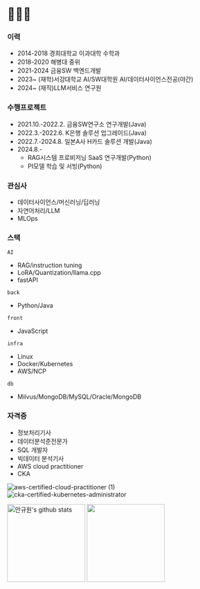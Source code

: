 # 👋👋👋

### 이력

- 2014-2018 경희대학교 이과대학 수학과
- 2018-2020 해병대 중위
- 2021-2024 금융SW 백엔드개발
- 2023~ (재학)서강대학교 AI/SW대학원 AI/데이터사이언스전공(야간)
- 2024~ (재직)LLM서비스 연구원


### 수행프로젝트

- 2021.10.-2022.2. 금융SW연구소 연구개발(Java)
- 2022.3.-2022.6. K은행 솔루션 업그레이드(Java)
- 2022.7.-2024.8. 일본A사 H카드 솔루션 개발(Java)
- 2024.8.-
  - RAG시스템 프로비저닝 SaaS 연구개발(Python)
  - PI모델 학습 및 서빙(Python)


### 관심사

- 데이터사이언스/머신러닝/딥러닝
- 자연어처리/LLM
- MLOps

### 스택

`AI`

- RAG/instruction tuning
- LoRA/Quantization/llama.cpp
- fastAPI

`back`

- Python/Java

`front`

- JavaScript

`infra`

- Linux
- Docker/Kubernetes
- AWS/NCP

`db`

- Milvus/MongoDB/MySQL/Oracle/MongoDB


### 자격증

- 정보처리기사
- 데이터분석준전문가
- SQL 개발자
- 빅데이터 분석기사
- AWS cloud practitioner
- CKA

<!-- 102px -->
![aws-certified-cloud-practitioner (1)](https://github.com/user-attachments/assets/f61b0a65-c08c-4d6c-828d-baab63dde215)
![cka-certified-kubernetes-administrator](https://github.com/user-attachments/assets/4b8c3173-9b2b-4b13-8c54-a3d8b230004c)




<a href="https://github.com/Ahnkyuwon504"><img align="center" style="height:180px" src="https://github-readme-stats.vercel.app/api?username=Ahnkyuwon504&show_icons=true&include_all_commits=true&theme=nord&hide_border=true" alt="안규원's github stats" /></a>
<a href="https://github.com/Ahnkyuwon504"><img align="center" style="height:180px" src="https://github-readme-stats.vercel.app/api/top-langs/?username=Ahnkyuwon504&layout=compact&theme=nord&hide_border=true" /></a> 

<!--
**Ahnkyuwon504/Ahnkyuwon504** is a ✨ _special_ ✨ repository because its `README.md` (this file) appears on your GitHub profile.

Here are some ideas to get you started:

- 🔭 I’m currently working on ...
- 🌱 I’m currently learning ...
- 👯 I’m looking to collaborate on ...
- 🤔 I’m looking for help with ...
- 💬 Ask me about ...
- 📫 How to reach me: ...
- 😄 Pronouns: ...
- ⚡ Fun fact: ...
-->

